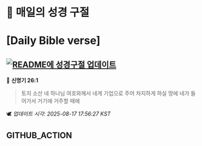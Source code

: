 # 🙏 매일의 성경 구절
# [Daily Bible verse]
## [![README에 성경구절 업데이트](https://github.com/DONGSUKA/first_test/actions/workflows/update-readme-bible.yml/badge.svg)](https://github.com/DONGSUKA/first_test/actions/workflows/update-readme-bible.yml)
<!-- START_BIBLE_VERSE -->
📖 **신명기 26:1**
> 토지 소산 네 하나님 여호와께서 네게 기업으로 주어 차지하게 하실 땅에 네가 들어가서 거기에 거주할 때에

🕊️ _업데이트 시각: 2025-08-17 17:56:27 KST_
  <!-- END_BIBLE_VERSE -->
## GITHUB_ACTION
